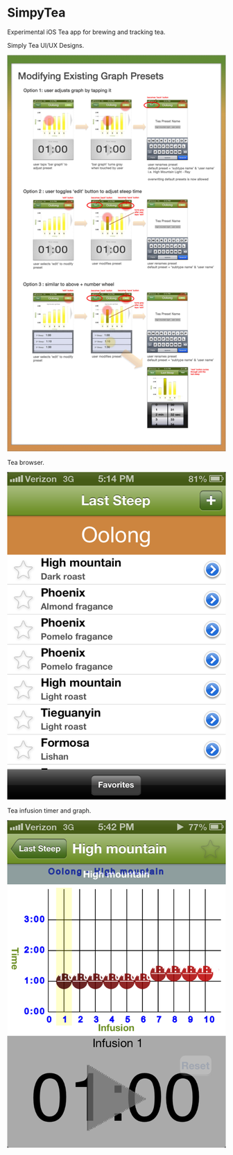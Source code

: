 # SimpyTea
Experimental iOS Tea app for brewing and tracking tea.

Simply Tea UI/UX Designs.

![alt tag](https://github.com/hungk/SimpyTea/blob/master/Screenshots/Mod%20Existing%20Graph%20Presets.jpg)

Tea browser.

![alt tag](https://github.com/hungk/SimpyTea/blob/master/Screenshots/Photo%202013-03-02%2005.43.36%20PM.png)

Tea infusion timer and graph.

![alt tag](https://github.com/hungk/SimpyTea/blob/master/Screenshots/Photo%202013-03-02%2005.43.44%20PM.png)
